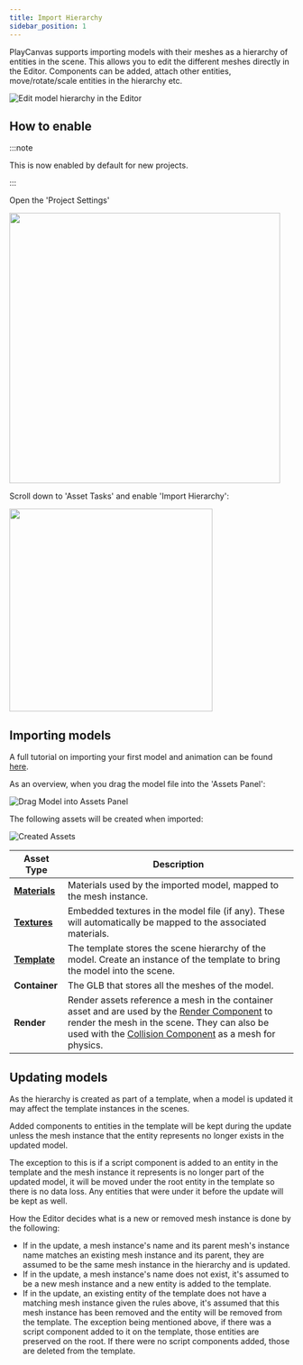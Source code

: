```yaml
---
title: Import Hierarchy
sidebar_position: 1
---
```


PlayCanvas supports importing models with their meshes as a hierarchy of entities in the scene. This allows you to edit the different meshes directly in the Editor. Components can be added, attach other entities, move/rotate/scale entities in the hierarchy etc.

![Edit model hierarchy in the Editor](/img/user-manual/assets/import-pipeline/import-hierarchy/edit-hierarchy.gif)

## How to enable

:::note

This is now enabled by default for new projects.

:::

Open the 'Project Settings'

<img loading="lazy" src="/img/user-manual/assets/import-pipeline/import-hierarchy/project-settings.png" width="480" />

Scroll down to 'Asset Tasks' and enable 'Import Hierarchy':

<img loading="lazy" src="/img/user-manual/assets/import-pipeline/import-hierarchy/asset-tasks.png" width="360" />

## Importing models

A full tutorial on importing your first model and animation can be found [here][first_model_animation_import].

As an overview, when you drag the model file into the 'Assets Panel':

![Drag Model into Assets Panel](/img/user-manual/assets/import-pipeline/import-hierarchy/import-model.gif)

The following assets will be created when imported:

![Created Assets](/img/user-manual/assets/import-pipeline/import-hierarchy/created-assets.png)

| Asset Type | Description |
|------------|-------------|
| **[Materials][material_asset]** | Materials used by the imported model, mapped to the mesh instance. |
| **[Textures][texture_asset]** | Embedded textures in the model file (if any). These will automatically be mapped to the associated materials. |
| **[Template][template_asset]** | The template stores the scene hierarchy of the model. Create an instance of the template to bring the model into the scene. |
| **Container** | The GLB that stores all the meshes of the model. |
| **Render** | Render assets reference a mesh in the container asset and are used by the [Render Component][render_component] to render the mesh in the scene. They can also be used with the [Collision Component][collision_component] as a mesh for physics. |

## Updating models

As the hierarchy is created as part of a template, when a model is updated it may affect the template instances in the scenes.

Added components to entities in the template will be kept during the update unless the mesh instance that the entity represents no longer exists in the updated model.

The exception to this is if a script component is added to an entity in the template and the mesh instance it represents is no longer part of the updated model, it will be moved under the root entity in the template so there is no data loss. Any entities that were under it before the update will be kept as well.

How the Editor decides what is a new or removed mesh instance is done by the following:

- If in the update, a mesh instance's name and its parent mesh's instance name matches an existing mesh instance and its parent, they are assumed to be the same mesh instance in the hierarchy and is updated.
- If in the update, a mesh instance's name does not exist, it's assumed to be a new mesh instance and a new entity is added to the template.
- If in the update, an existing entity of the template does not have a matching mesh instance given the rules above, it's assumed that this mesh instance has been removed and the entity will be removed from the template. The exception being mentioned above, if there was a script component added to it on the template, those entities are preserved on the root. If there were no script components added, those are deleted from the template.

[material_asset]: /user-manual/assets/types/material/
[texture_asset]: /user-manual/assets/types/texture/
[template_asset]: /user-manual/editor/templates/
[render_component]: https://api.playcanvas.com/classes/Engine.RenderComponent.html
[collision_component]: https://api.playcanvas.com/classes/Engine.CollisionComponent.html
[first_model_animation_import]: /tutorials/importing-first-model-and-animation/
